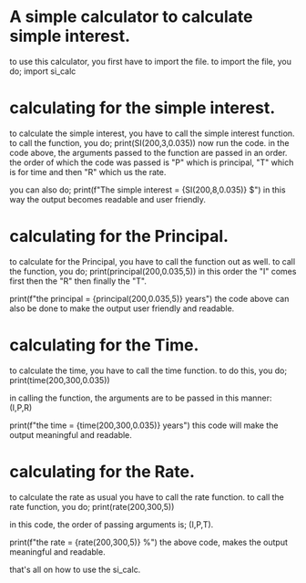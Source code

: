 # A simple calculator to calculate simple interest.

to use this calculator, you first have to import the file.
to import the file, you do;
import si_calc

# calculating for the simple interest.
to calculate the simple interest, you have to call the simple interest function.
to call the function, you do;
   print(SI(200,3,0.035))
   now run the code.
in the code above, the arguments passed to the function are passed in an order.
the order of which the code was passed is "P" which is principal, "T" which is for time and then "R" which us the rate.

you can also do;
    print(f"The simple interest = {SI(200,8,0.035)} $")
in this way the output becomes readable and user friendly. 

# calculating for the Principal.
to calculate for the Principal, you have to call the function out as well.
to call the function, you do;
    print(principal(200,0.035,5))
in this order the "I" comes first then the "R" then finally the "T".

print(f"the principal = {principal(200,0.035,5)} years")
the code above can also be done to make the output user friendly and readable.

# calculating for the Time.
to calculate the time, you have to call the time function.
to do this, you do;
    print(time(200,300,0.035))

in calling the function, the arguments are to be passed in this manner:
(I,P,R)

print(f"the time = {time(200,300,0.035)} years")
this code will make the output meaningful and readable.

# calculating for the Rate.
to calculate the rate as usual you have to call the rate function.
to call the rate function, you do;
    print(rate(200,300,5))

in this code, the order of passing arguments is;
(I,P,T).

print(f"the rate = {rate(200,300,5)} %")
    the above code, makes the output meaningful and readable.


that's all on how to use the si_calc.
